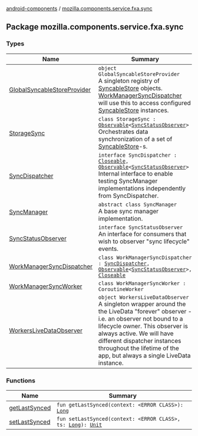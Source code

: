 [android-components](../index.md) / [mozilla.components.service.fxa.sync](./index.md)

## Package mozilla.components.service.fxa.sync

### Types

| Name | Summary |
|---|---|
| [GlobalSyncableStoreProvider](-global-syncable-store-provider/index.md) | `object GlobalSyncableStoreProvider`<br>A singleton registry of [SyncableStore](../mozilla.components.concept.sync/-syncable-store/index.md) objects. [WorkManagerSyncDispatcher](-work-manager-sync-dispatcher/index.md) will use this to access configured [SyncableStore](../mozilla.components.concept.sync/-syncable-store/index.md) instances. |
| [StorageSync](-storage-sync/index.md) | `class StorageSync : `[`Observable`](../mozilla.components.support.base.observer/-observable/index.md)`<`[`SyncStatusObserver`](-sync-status-observer/index.md)`>`<br>Orchestrates data synchronization of a set of [SyncableStore](../mozilla.components.concept.sync/-syncable-store/index.md)-s. |
| [SyncDispatcher](-sync-dispatcher/index.md) | `interface SyncDispatcher : `[`Closeable`](https://developer.android.com/reference/java/io/Closeable.html)`, `[`Observable`](../mozilla.components.support.base.observer/-observable/index.md)`<`[`SyncStatusObserver`](-sync-status-observer/index.md)`>`<br>Internal interface to enable testing SyncManager implementations independently from SyncDispatcher. |
| [SyncManager](-sync-manager/index.md) | `abstract class SyncManager`<br>A base sync manager implementation. |
| [SyncStatusObserver](-sync-status-observer/index.md) | `interface SyncStatusObserver`<br>An interface for consumers that wish to observer "sync lifecycle" events. |
| [WorkManagerSyncDispatcher](-work-manager-sync-dispatcher/index.md) | `class WorkManagerSyncDispatcher : `[`SyncDispatcher`](-sync-dispatcher/index.md)`, `[`Observable`](../mozilla.components.support.base.observer/-observable/index.md)`<`[`SyncStatusObserver`](-sync-status-observer/index.md)`>, `[`Closeable`](https://developer.android.com/reference/java/io/Closeable.html) |
| [WorkManagerSyncWorker](-work-manager-sync-worker/index.md) | `class WorkManagerSyncWorker : CoroutineWorker` |
| [WorkersLiveDataObserver](-workers-live-data-observer/index.md) | `object WorkersLiveDataObserver`<br>A singleton wrapper around the the LiveData "forever" observer - i.e. an observer not bound to a lifecycle owner. This observer is always active. We will have different dispatcher instances throughout the lifetime of the app, but always a single LiveData instance. |

### Functions

| Name | Summary |
|---|---|
| [getLastSynced](get-last-synced.md) | `fun getLastSynced(context: <ERROR CLASS>): `[`Long`](https://kotlinlang.org/api/latest/jvm/stdlib/kotlin/-long/index.html) |
| [setLastSynced](set-last-synced.md) | `fun setLastSynced(context: <ERROR CLASS>, ts: `[`Long`](https://kotlinlang.org/api/latest/jvm/stdlib/kotlin/-long/index.html)`): `[`Unit`](https://kotlinlang.org/api/latest/jvm/stdlib/kotlin/-unit/index.html) |
